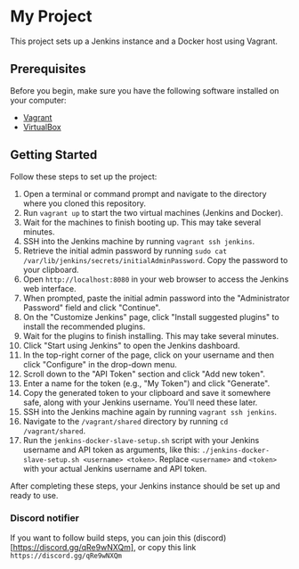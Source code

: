 # My Project

This project sets up a Jenkins instance and a Docker host using Vagrant.

## Prerequisites

Before you begin, make sure you have the following software installed on your computer:

- [Vagrant](https://www.vagrantup.com/downloads.html)
- [VirtualBox](https://www.virtualbox.org/wiki/Downloads)

## Getting Started

Follow these steps to set up the project:

1. Open a terminal or command prompt and navigate to the directory where you cloned this repository.
2. Run `vagrant up` to start the two virtual machines (Jenkins and Docker).
3. Wait for the machines to finish booting up. This may take several minutes.
4. SSH into the Jenkins machine by running `vagrant ssh jenkins`.
5. Retrieve the initial admin password by running `sudo cat /var/lib/jenkins/secrets/initialAdminPassword`. Copy the password to your clipboard.
6. Open `http://localhost:8080` in your web browser to access the Jenkins web interface.
7. When prompted, paste the initial admin password into the "Administrator Password" field and click "Continue".
8. On the "Customize Jenkins" page, click "Install suggested plugins" to install the recommended plugins.
9. Wait for the plugins to finish installing. This may take several minutes.
10. Click "Start using Jenkins" to open the Jenkins dashboard.
11. In the top-right corner of the page, click on your username and then click "Configure" in the drop-down menu.
12. Scroll down to the "API Token" section and click "Add new token".
13. Enter a name for the token (e.g., "My Token") and click "Generate".
14. Copy the generated token to your clipboard and save it somewhere safe, along with your Jenkins username. You'll need these later.
15. SSH into the Jenkins machine again by running `vagrant ssh jenkins`.
16. Navigate to the `/vagrant/shared` directory by running `cd /vagrant/shared`.
17. Run the `jenkins-docker-slave-setup.sh` script with your Jenkins username and API token as arguments, like this: `./jenkins-docker-slave-setup.sh <username> <token>`. Replace `<username>` and `<token>` with your actual Jenkins username and API token.

After completing these steps, your Jenkins instance should be set up and ready to use.

### Discord notifier

If you want to follow build steps, you can join this (discord)[https://discord.gg/qRe9wNXQm], or copy this link `https://discord.gg/qRe9wNXQm`